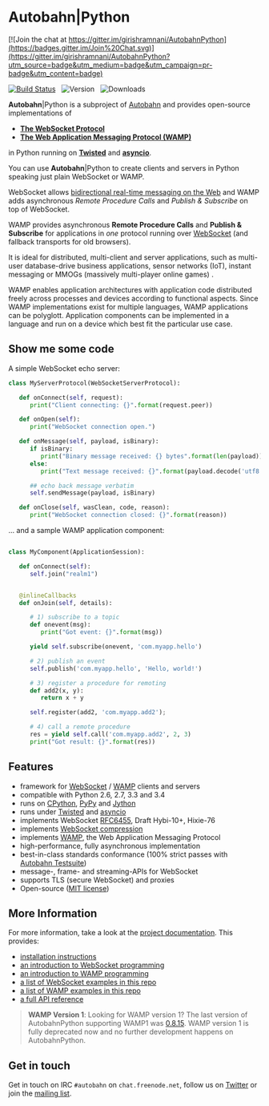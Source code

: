 # Autobahn|Python

[![Join the chat at https://gitter.im/girishramnani/AutobahnPython](https://badges.gitter.im/Join%20Chat.svg)](https://gitter.im/girishramnani/AutobahnPython?utm_source=badge&utm_medium=badge&utm_campaign=pr-badge&utm_content=badge)

[![Build Status](https://travis-ci.org/tavendo/AutobahnPython.png?branch=master)](https://travis-ci.org/tavendo/AutobahnPython)
&nbsp; ![Version](https://pypip.in/v/autobahn/badge.png)
&nbsp; ![Downloads](https://pypip.in/d/autobahn/badge.png)

**Autobahn**|Python is a subproject of [Autobahn](http://autobahn.ws/) and provides open-source implementations of

* **[The WebSocket Protocol](http://tools.ietf.org/html/rfc6455)**
* **[The Web Application Messaging Protocol (WAMP)](http://wamp.ws/)**

in Python running on [**Twisted**](http://twistedmatrix.com/) and [**asyncio**](http://docs.python.org/3.4/library/asyncio.html).

You can use **Autobahn**|Python to create clients and servers in Python speaking just plain WebSocket or WAMP.

WebSocket allows [bidirectional real-time messaging on the Web](http://tavendo.com/blog/post/websocket-why-what-can-i-use-it/) and WAMP adds asynchronous *Remote Procedure Calls* and *Publish & Subscribe* on top of WebSocket.

WAMP provides asynchronous **Remote Procedure Calls** and **Publish & Subscribe** for applications in *one* protocol running over [WebSocket](http://tools.ietf.org/html/rfc6455) (and fallback transports for old browsers).

It is ideal for distributed, multi-client and server applications, such as multi-user database-drive business applications, sensor networks (IoT), instant messaging or MMOGs (massively multi-player online games) .

WAMP enables application architectures with application code distributed freely across processes and devices according to functional aspects. Since WAMP implementations exist for multiple languages, WAMP applications can be polyglott. Application components can be implemented in a language and run on a device which best fit the particular use case.

## Show me some code

A simple WebSocket echo server:

```python
class MyServerProtocol(WebSocketServerProtocol):

   def onConnect(self, request):
      print("Client connecting: {}".format(request.peer))

   def onOpen(self):
      print("WebSocket connection open.")

   def onMessage(self, payload, isBinary):
      if isBinary:
         print("Binary message received: {} bytes".format(len(payload)))
      else:
         print("Text message received: {}".format(payload.decode('utf8')))

      ## echo back message verbatim
      self.sendMessage(payload, isBinary)

   def onClose(self, wasClean, code, reason):
      print("WebSocket connection closed: {}".format(reason))
```

... and a sample WAMP application component:

```python

class MyComponent(ApplicationSession):

   def onConnect(self):
      self.join("realm1")


   @inlineCallbacks
   def onJoin(self, details):

      # 1) subscribe to a topic
      def onevent(msg):
         print("Got event: {}".format(msg))

      yield self.subscribe(onevent, 'com.myapp.hello')

      # 2) publish an event
      self.publish('com.myapp.hello', 'Hello, world!')

      # 3) register a procedure for remoting
      def add2(x, y):
         return x + y

      self.register(add2, 'com.myapp.add2');

      # 4) call a remote procedure
      res = yield self.call('com.myapp.add2', 2, 3)
      print("Got result: {}".format(res))
```

## Features

* framework for [WebSocket](http://tools.ietf.org/html/rfc6455) / [WAMP](http://wamp.ws/) clients and servers
* compatible with Python 2.6, 2.7, 3.3 and 3.4
* runs on [CPython](http://python.org/), [PyPy](http://pypy.org/) and [Jython](http://jython.org/)
* runs under [Twisted](http://twistedmatrix.com/) and [asyncio](http://docs.python.org/3.4/library/asyncio.html)
* implements WebSocket [RFC6455](http://tools.ietf.org/html/rfc6455), Draft Hybi-10+, Hixie-76
* implements [WebSocket compression](http://tools.ietf.org/html/draft-ietf-hybi-permessage-compression)
* implements [WAMP](http://wamp.ws/), the Web Application Messaging Protocol
* high-performance, fully asynchronous implementation
* best-in-class standards conformance (100% strict passes with [Autobahn Testsuite](http://autobahn.ws/testsuite))
* message-, frame- and streaming-APIs for WebSocket
* supports TLS (secure WebSocket) and proxies
* Open-source ([MIT license](https://github.com/tavendo/AutobahnPython/blob/master/LICENSE))


## More Information

For more information, take a look at the [project documentation](http://autobahn.ws/python). This provides:

* [installation instructions](http://autobahn.ws/python/installation.html)
* [an introduction to WebSocket programming](http://autobahn.ws/python/websocket/programming.html)
* [an introduction to WAMP programming](http://autobahn.ws/python/wamp/programming.html)
* [a list of WebSocket examples in this repo](http://autobahn.ws/python/websocket/examples.html)
* [a list of WAMP examples in this repo](http://autobahn.ws/python/wamp/examples.html)
* [a full API reference](http://autobahn.ws/python/reference/autobahn.html)

> **WAMP Version 1**: Looking for WAMP version 1? The last version of AutobahnPython supporting WAMP1 was [0.8.15](https://pypi.python.org/pypi/autobahn/0.8.15). WAMP version 1 is fully deprecated now and no further development happens on AutobahnPython.


## Get in touch

Get in touch on IRC `#autobahn` on `chat.freenode.net`, follow us on [Twitter](https://twitter.com/autobahnws) or join the [mailing list](http://groups.google.com/group/autobahnws).
